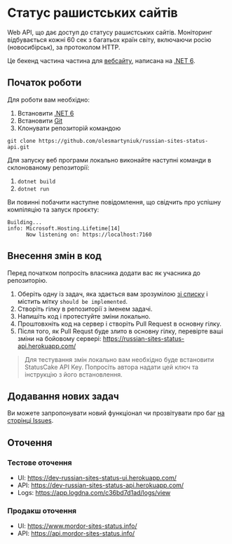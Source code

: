 # Статус рашистських сайтів

Web API, що дає доступ до статусу рашистських сайтів. Моніторинг відбувається кожні 60 сек з багатьох країн світу, включаючи росію (новосибірськ), за протоколом HTTP. 

Це бекенд частина частина для [вебсайту](https://github.com/olesmartyniuk/russian-sites-status-ui), написана на [.NET 6](https://dotnet.microsoft.com/en-us/download/dotnet/6.0).

## Початок роботи

Для роботи вам необхідно:

1. Встановити [.NET 6](https://dotnet.microsoft.com/en-us/download/dotnet/6.0)
2. Встановити [Git](https://git-scm.com/) 
3. Клонувати репозиторій командою 

`git clone https://github.com/olesmartyniuk/russian-sites-status-api.git`

Для запуску веб програми локально виконайте наступні команди в склонованому репозиторії:
1. `dotnet build`
2. `dotnet run`

Ви повинні побачити наступне повідомлення, що свідчить про успішну компіляцію та запуск проєкту:
```
Building...
info: Microsoft.Hosting.Lifetime[14]
      Now listening on: https://localhost:7160
```

## Внесення змін в код

Перед початком попросіть власника додати вас як учасника до репозиторію.

1. Оберіть одну із задач, яка здається вам зрозумілою [зі списку](https://github.com/olesmartyniuk/russian-sites-status-api/issues) і містить мітку `should be implemented`.
2. Створіть гілку в репозиторії з іменем задачі.
3. Напишіть код і протестуйте зміни локально.
4. Проштовхніть код на сервер і створіть Pull Request в основну гілку.
5. Після того, як Pull Requst буде злито в основну гілку, перевірте ваші зміни на бойовому сервері: https://russian-sites-status-api.herokuapp.com/

> Для тестування змін локально вам необхідно буде встановити StatusCake API Key. Попросіть автора надати цей ключ та інструкцію з його встановлення.

## Додавання нових задач

Ви можете запропонувати новий функціонал чи прозвітувати про баг [на сторінці Issues](https://github.com/olesmartyniuk/russian-sites-status-api/issues).

## Оточення

### Тестове оточення
* UI: https://dev-russian-sites-status-ui.herokuapp.com/
* API: https://dev-russian-sites-status-api.herokuapp.com/
* Logs: https://app.logdna.com/c36bd7d1ad/logs/view


### Продакш оточення 
* UI: https://www.mordor-sites-status.info/
* API: https://api.mordor-sites-status.info/
